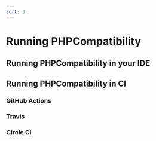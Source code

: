 ```yaml
---
sort: 3
---
```


# Running PHPCompatibility


## Running PHPCompatibility in your IDE


## Running PHPCompatibility in CI


### GitHub Actions


### Travis


### Circle CI



